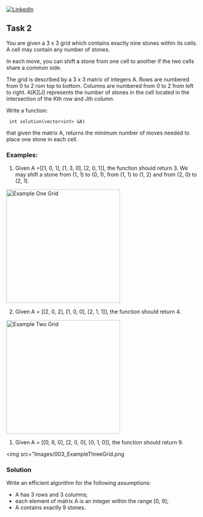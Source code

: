 [![LinkedIn][linkedin-shield]][linkedin-url-Bucsa]

## Task 2

You are given a 3 x 3 grid which contains exactly nine stones within its cells. A cell may contain any number of stones. 

In each move, you can shift a stone from one cell to another if the two cells share a common side. 

The grid is described by a 3 x 3 matrix of integers A. Rows are numbered from 0 to 2 rom top to bottom. Columns are numbered from 0 to 2 from left to right. A[K][J] represents the number of stones in the cell located in the intersection of the Kth row and Jth column.

Write a function:

``` int solution(vector<int> &A)```

that given the matrix A, returns the minimum number of moves needed to place one stone in each cell. 

### Examples:

1. Given A =[[1, 0, 1], [1, 3, 0],  [2, 0, 1]], the function should return 3. We may shift a stone from (1, 1) to (0, 1), from (1, 1) to (1, 2) and from (2, 0) to (2, 1).

<!-- Example One Grid -->
<img src="Images/001_ExampleOneGrid.png" alt="Example One Grid" width="300" height="300">


2. Given A = [[2, 0, 2], [1, 0, 0], [2, 1, 1]], the function should return 4.

<img src="Images/002_ExampleTwoGrid.png" alt="Example Two Grid" width="300" height="300">


1. Given A = [[0, 6, 0], [2, 0, 0], [0, 1, 0]], the function should return 9.

<img src="Images/003_ExampleThreeGrid.png


### Solution

Write an efficient algorithm for the following assumptions:

- A has 3 rows and 3 columns;
- each element of matrix A is an integer within the range [0, 9];
- A contains exactly 9 stones. 

[linkedin-shield]: https://img.shields.io/badge/-LinkedIn-black.svg?style=for-the-badge&logo=linkedin&colorB=555
[linkedin-url-Bucsa]: https://www.linkedin.com/in/justin-bucsa
